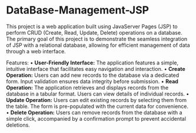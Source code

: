 # DataBase-Management-JSP
This project is a web application built using JavaServer Pages (JSP) to perform CRUD (Create, Read, Update, Delete) operations on a database. The primary goal of this project is to demonstrate the seamless integration of JSP with a relational database, allowing for efficient management of data through a web interface.

Features:
• **User-Friendly Interface:** The application features a simple, intuitive interface that facilitates easy navigation and interaction.
• **Create Operation:** Users can add new records to the database via a dedicated form. Input validation ensures data integrity before submission.
• **Read Operation:** The application retrieves and displays records from the database in a tabular format. Users can view details of individual records.
• **Update Operation:** Users can edit existing records by selecting them from the table. The form is pre-populated with the current data for convenience.
• **Delete Operation:** Users can remove records from the database with a simple click, accompanied by a confirmation prompt to prevent accidental deletions.

